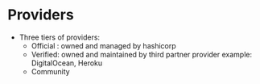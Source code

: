 # Providers
- Three tiers of providers:
	- Official : owned and managed by hashicorp
	- Verified: owned and maintained by third partner provider example: DigitalOcean, Heroku
	- Community


